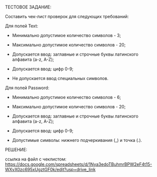 ТЕСТОВОЕ ЗАДАНИЕ:

Составить чек-лист проверок для следующих требований:

Для полей Text:

- Минимально допустимое количество символов - 3;

- Максимально допустимое количество символов - 20;

- Допускается ввод: заглавные и строчные буквы латинского алфавита (a-z, A-Z);

- Допускается ввод: цифр 0-9;

- Не допускается ввод специальных символов.

Для полей Password:

- Минимально допустимое количество символов - 6;

- Максимально допустимое количество символов - 20;

- Допускается ввод: заглавные и строчные буквы латинского алфавита (a-z, A-Z);

- Допускается ввод: цифр 0-9;

- Допустимые символы: нижнего подчеркивания (_) и точка (.).

РЕШЕНИЕ:

ссылка на файл с чеклистом: https://docs.google.com/spreadsheets/d/1Nya3edoTBuhmrBPW2eF4t15-WXvX0zc695xUgztGF0k/edit?usp=drive_link

